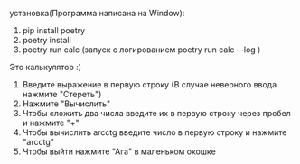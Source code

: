установка(Программа написана на Window):
1. pip install poetry 
2. poetry install 
3. poetry run calc (запуск с логированием poetry run calc --log
)

Это калькулятор :)
1. Введите выражение в первую строку (В случае неверного ввода нажмите "Стереть")
2. Нажмите "Вычислить"
3. Чтобы сложить два числа введите их в первую строку через пробел и нажмите "+"
4. Чтобы вычислить arcctg введите число в первую строку и нажмите "arcctg"
5. Чтобы выйти нажмите "Ага" в маленьком окошке
